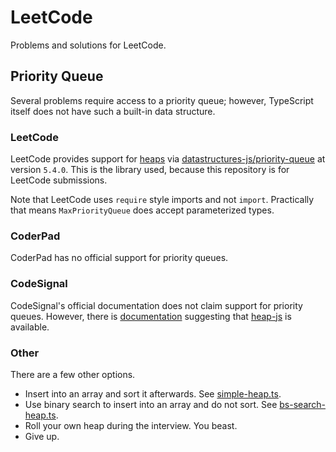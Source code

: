 # LeetCode

Problems and solutions for LeetCode.


## Priority Queue

Several problems require access to a priority queue; however, TypeScript itself does not have such a built-in data structure.


### LeetCode

LeetCode provides support for [heaps](https://support.leetcode.com/hc/en-us/articles/360011833974-What-are-the-environments-for-the-programming-languages) via [datastructures-js/priority-queue](https://github.com/datastructures-js/priority-queue) at version `5.4.0`.  This is the library used, because this repository is for LeetCode submissions.

Note that LeetCode uses `require` style imports and not `import`.  Practically that means `MaxPriorityQueue` does accept parameterized types.


### CoderPad

CoderPad has no official support for priority queues.


### CodeSignal

CodeSignal's official documentation does not claim support for priority queues.  However, there is [documentation](https://learn.codesignal.com/preview/lessons/3525/heaps-and-priority-queues-in-javascript?utm_source=chatgpt.com) suggesting that [heap-js](https://github.com/ignlg/heap-js) is available.


### Other

There are a few other options.

- Insert into an array and sort it afterwards.  See [simple-heap.ts](src/heap/simple-heap.ts).
- Use binary search to insert into an array and do not sort.  See [bs-search-heap.ts](src/heap/bs-search-heap.ts).
- Roll your own heap during the interview.  You beast.
- Give up.
